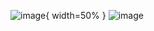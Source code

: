 
![image](https://user-images.githubusercontent.com/64083148/162928568-4773c9af-38da-4b62-95fd-825a1bb43a71.png){ width=50% }
![image](https://user-images.githubusercontent.com/64083148/162928655-051962fe-11d1-476a-8438-22f6d7fd79b9.png)
